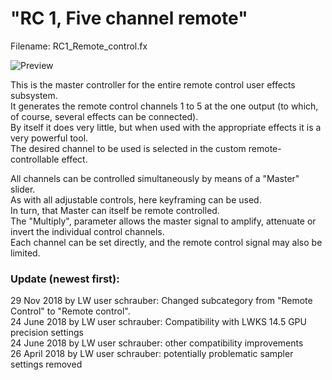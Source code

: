 # "RC 1, Five channel remote"  
Filename: RC1_Remote_control.fx

![Preview](https://www.lwks.com/media/kunena/attachments/348533/RC_1_Five_channel_remote.png)  

This is the master controller for the entire remote control user effects subsystem.  
It generates the remote control channels 1 to 5 at the one output (to which, of course, several effects can be connected).  
By itself it does very little, but when used with the appropriate effects it is a very powerful tool.  
The desired channel to be used is selected in the custom remote-controllable effect.  

All channels can be controlled simultaneously by means of a "Master" slider.  
As with all adjustable controls, here keyframing can be used.  
In turn, that Master can itself be remote controlled.  
The "Multiply", parameter allows the master signal to amplify, attenuate or invert the individual control channels.  
Each channel can be set directly, and the remote control signal may also be limited.  

### Update (newest first):
29 Nov 2018 by LW user schrauber: Changed subcategory from "Remote Control" to "Remote control".  
24 June 2018  by LW user schrauber: Compatibility with LWKS 14.5 GPU precision settings  
24 June 2018  by LW user schrauber: other compatibility improvements  
26 April 2018 by LW user schrauber: potentially problematic sampler settings removed  
